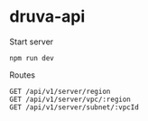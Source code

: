 # druva-api

Start server
```
npm run dev
```

Routes
```
GET /api/v1/server/region
GET /api/v1/server/vpc/:region
GET /api/v1/server/subnet/:vpcId
```
